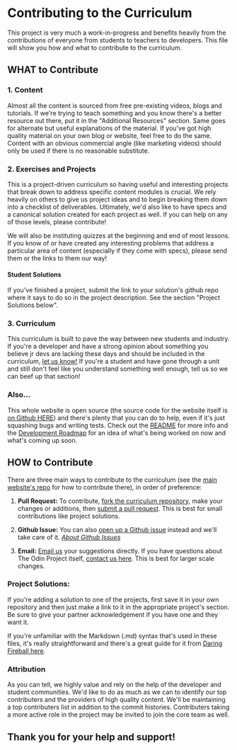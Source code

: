 # Contributing to the Curriculum

This project is very much a work-in-progress and benefits heavily from the contributions of everyone from students to teachers to developers.  This file will show you how and what to contribute to the curriculum.

## WHAT to Contribute

### 1. Content

Almost all the content is sourced from free pre-existing videos, blogs and tutorials.  If we're trying to teach something and you know there's a better resource out there, put it in the "Additional Resources" section.  Same goes for alternate but useful explanations of the material.  If you've got high quality material on your own blog or website, feel free to do the same.  Content with an obvious commercial angle (like marketing videos) should only be used if there is no reasonable substitute.

### 2. Exercises and Projects

This is a project-driven curriculum so having useful and interesting projects that break down to address specific content modules is crucial.  We rely heavily on others to give us project ideas and to begin breaking them down into a checklist of deliverables.  Ultimately, we'd also like to have specs and a canonical solution created for each project as well.  If you can help on any of those levels, please contribute!

We will also be instituting quizzes at the beginning and end of most lessons.  If you know of or have created any interesting problems that address a particular area of content (especially if they come with specs), please send them or the links to them our way!

#### Student Solutions

If you've finished a project, submit the link to your solution's github repo where it says to do so in the project description.  See the section "Project Solutions below".

### 3. Curriculum

This curriculum is built to pave the way between new students and industry.  If you're a developer and have a strong opinion about something you believe jr devs are lacking these days and should be included in the curriculum, [let us know!](mailto:feeback@theodinproject.com)  If you're a student and have gone through a unit and still don't feel like you understand something well enough, tell us so we can beef up that section!

### Also...

This whole website is open source (the source code for the website itself is [on Github HERE](http://github.com/theodinproject/theodinproject)) and there's plenty that you can do to help, even if it's just squashing bugs and writing tests.  Check out the [README](https://github.com/theodinproject/theodinproject) for more info and the [Development Roadmap](https://github.com/TheOdinProject/theodinproject/blob/master/dev_roadmap.md) for an idea of what's being worked on now and what's coming up soon.


## HOW to Contribute

There are three main ways to contribute to the curriculum (see the [main website's repo](https://github.com/theodinproject/theodinproject) for how to contribute there), in order of preference:

1. **Pull Request:**  To contribute, [fork the curriculum repository](https://help.github.com/articles/fork-a-repo), make your changes or additions, then [submit a pull request](https://help.github.com/articles/using-pull-requests).  This is best for small contributions like project solutions.

2. **Github Issue:** You can also [open up a Github issue](https://github.com/theodinproject/curriculum/issues) instead and we'll take care of it.  *[About Github Issues](https://github.com/TheOdinProject/curriculum/issues)*

3. **Email:** [Email us](mailto:curriculum@theodinproject.com) your suggestions directly.  If you have questions about The Odin Project itself, [contact us here](mailto:curriculum@theodinproject.com).  This is best for larger scale changes.

### Project Solutions:

If you're adding a solution to one of the projects, first save it in your own repository and then just make a link to it in the appropriate project's section.  Be sure to give your partner acknowledgement if you have one and they want it.

If you're unfamiliar with the Markdown (.md) syntax that's used in these files, it's really straightforward and there's a great guide for it from [Daring Fireball here](http://daringfireball.net/projects/markdown/syntax).

### Attribution

As you can tell, we highly value and rely on the help of the developer and student communities.  We'd like to do as much as we can to identify our top contributers and the providers of high quality content.  We'll be maintaining a top contributers list in addition to the commit histories.  Contributers taking a more active role in the project may be invited to join the core team as well.

## Thank you for your help and support!








